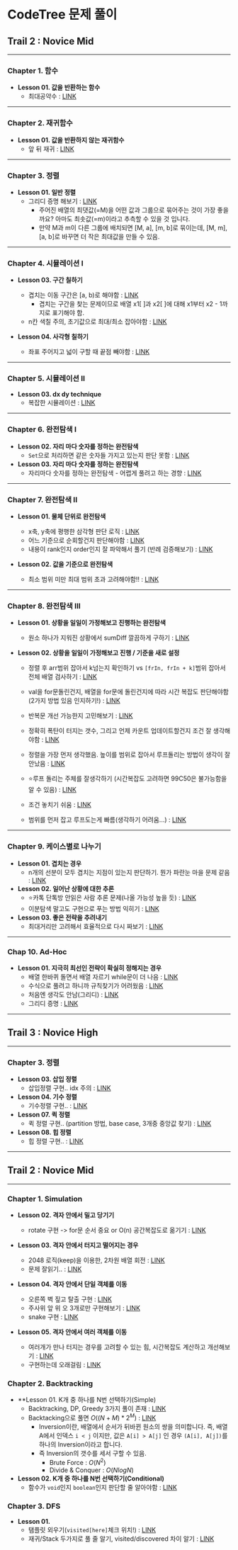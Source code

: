 # CodeTree 문제 풀이

## Trail 2 : Novice Mid

---

### Chapter 1. 함수

- **Lesson 01. 값을 반환하는 함수**
  - 최대공약수 : [LINK](src/main/java/org/dukcode/ps/codetree/trail02/chapter01/lesson01/ChallengeFindTheGreatestCommonDivisor.java)

---

### Chapter 2. 재귀함수

- **Lesson 01. 값을 반환하지 않는 재귀함수**
  - 앞 뒤 재귀 : [LINK](src/main/java/org/dukcode/ps/codetree/trail02/chapter02/lesson01/TestStarOutputWithRecursiveFunction2.java)

---

### Chapter 3. 정렬

- **Lesson 01. 일반 정렬**
  - 그리디 증명 해보기 : [LINK](src/main/java/org/dukcode/ps/codetree/trail02/chapter03/lesson01/ChallengeGroupOfPairs.java)
    - 주어진 배열의 최댓값(=M)을 어떤 값과 그룹으로 묶어주는 것이 가장 좋을까요? 아마도 최솟값(=m)이라고 추측할 수 있을 것 입니다.
    - 만약 M과 m이 다른 그룹에 배치되면 [M, a], [m, b]로 묶이는데, [M, m], [a, b]로 바꾸면 더 작은 최대값을 만들 수 있음.

---

### Chapter 4. 시뮬레이션 I

- **Lesson 03. 구간 칠하기**
  - 겹치는 이동 구간은 [a, b)로 해야함 : [LINK](src/main/java/org/dukcode/ps/codetree/trail02/chapter04/lesson03/ChallengeAreaBeenToAndFrom2.java)
    - 겹치는 구간을 찾는 문제이므로 배열 x1[ ]과 x2[ ]에 대해 x1부터 x2 - 1까지로 표기해야 함.
  - n칸 색칠 주의, 초기값으로 최대/최소 잡아야함 : [LINK](src/main/java/org/dukcode/ps/codetree/trail02/chapter04/lesson03/ChallengePaintingWhiteBlack.java)

- **Lesson 04. 사각형 칠하기**
  - 좌표 주어지고 넓이 구할 때 끝점 빼야함 : [LINK](src/main/java/org/dukcode/ps/codetree/trail02/chapter04/lesson04/IntroTotalWidthOfARectangle2.java)

---

### Chapter 5. 시뮬레이션 II

- **Lesson 03. dx dy technique**
  - 복잡한 시뮬레이션 : [LINK](src/main/java/org/dukcode/ps/codetree/trail02/chapter05/lesson03/ChallengeShootALaserInTheMirror2.java)

---

### Chapter 6. 완전탐색 I

- **Lesson 02. 자리 마다 숫자를 정하는 완전탐색**
  - `Set`으로 처리하면 같은 숫자들 가지고 있는지 판단 못함 : [LINK](src/main/java/org/dukcode/ps/codetree/trail02/chapter06/lesson02/ChallengeBeautifulSequence2.java)
- **Lesson 03. 자리 마다 숫자를 정하는 완전탐색**
  - 자리마다 숫자를 정하는 완전탐색 - 어렵게 풀려고 하는 경향 : [LINK](src/main/java/org/dukcode/ps/codetree/trail02/chapter06/lesson03)

---

### Chapter 7. 완전탐색 II

- **Lesson 01. 물체 단위로 완전탐색**
  - x축, y축에 평행한 삼각형 판단 로직 : [LINK](src/main/java/org/dukcode/ps/codetree/trail02/chapter07/lesson01/IntroCreateTriangle.java)
  - 어느 기준으로 순회할건지 판단해야함 : [LINK](src/main/java/org/dukcode/ps/codetree/trail02/chapter07/lesson01/ChallengeRottenCheese.java)
  - 내용이 rank인지 order인지 잘 파악해서 풀기 (반례 검증해보기) : [LINK](src/main/java/org/dukcode/ps/codetree/trail02/chapter07/lesson01/ChallengeDevelopersRank.java)

- **Lesson 02. 값을 기준으로 완전탐색**
  - 최소 범위 미만 최대 범위 초과 고려해야함!! : [LINK](src/main/java/org/dukcode/ps/codetree/trail02/chapter07/lesson02/IntroAdjustingTheTemperatureOfTheDataCenter2.java)

---

### Chapter 8. 완전탐색 III

- **Lesson 01. 상황을 일일이 가정해보고 진행하는 완전탐색**
  - 원소 하나가 지워진 상황에서 sumDiff 깔끔하게 구하기 : [LINK](src/main/java/org/dukcode/ps/codetree/trail02/chapter08/lesson01/IntroMultiplyTwoAndRemoveOneNumber.java)

- **Lesson 02. 상황을 일일이 가정해보고 진행 / 기준을 새로 설정**
  - 정렬 후 arr범위 잡아서 k넘는지 확인하기 vs `[frIn, frIn + k]`범위 잡아서 전체 배열 검사하기 : [LINK](src/main/java/org/dukcode/ps/codetree/trail02/chapter08/lesson02/IntroMaximumDifferenceInNumbers.java)
  - val을 for문돌린건지, 배열을 for문에 돌린건지에 따라 시간 복잡도 판단해야함 (2가지 방법 있음 인지하기!) : [LINK](src/main/java/org/dukcode/ps/codetree/trail02/chapter08/lesson02/IntroGreatJump.java)
  - 반복문 개선 가능한지 고민해보기 : [LINK](src/main/java/org/dukcode/ps/codetree/trail02/chapter08/lesson02/ChallengeRestoreInitialSequence.java)
  - 정확히 폭탄이 터지는 갯수, 그리고 언제 카운트 업데이트할건지 조건 잘 생각해야함 : [LINK](src/main/java/org/dukcode/ps/codetree/trail02/chapter08/lesson02/ChallengeStrangeBomb3.java)
  - 정렬을 가장 먼저 생각했음. 높이를 범위로 잡아서 루프돌리는 방법이 생각이 잘 안났음 : [LINK](src/main/java/org/dukcode/ps/codetree/trail02/chapter08/lesson02/ChallengeHillCutting.java)
  - ⭐️루프 돌리는 주체를 잘생각하기 (시간복잡도 고려하면 99C50은 불가능함을 알 수 있음) : [LINK](src/main/java/org/dukcode/ps/codetree/trail02/chapter08/lesson02/ChallengeDivideSectionsWell.java)
  - 조건 놓치기 쉬움 : [LINK](src/main/java/org/dukcode/ps/codetree/trail02/chapter08/lesson02/ChallengeMaximumHScore2.java)

  - 범위를 먼저 잡고 루프도는게 빠름(생각하기 어려움...) : [LINK](src/main/java/org/dukcode/ps/codetree/trail02/chapter08/lesson02/TestDifferenceBetweenMaximumAndMinimum.java)

---

### Chapter 9. 케이스별로 나누기

- **Lesson 01. 겹치는 경우**
  - n개의 선분이 모두 겹치는 지점이 있는지 판단하기. 뭔가 파란눈 마을 문제 같음 : [LINK](src/main/java/org/dukcode/ps/codetree/trail02/chapter09/lesson01/ChallengeOverlappingLineSegments.java)
- **Lesson 02. 일어난 상황에 대한 추론**
  - ⭐️카톡 단톡방 안읽은 사람 추론 문제(나올 가능성 높을 듯) : [LINK](src/main/java/org/dukcode/ps/codetree/trail02/chapter09/lesson02/ChallengeCodingTalk.java)
  - 이분탐색 말고도 구현으로 푸는 방법 익히기 : [LINK](src/main/java/org/dukcode/ps/codetree/trail02/chapter09/lesson02/TestXRun.java)
- **Lesson 03. 좋은 전략을 추려내기**
  - 최대거리만 고려해서 효율적으로 다시 짜보기 : [LINK](src/main/java/org/dukcode/ps/codetree/trail02/chapter09/lesson03/ChallengeStudyCafeKeepingDistance2.java)

---

### Chap 10. Ad-Hoc

- **Lesson 01. 지극히 최선인 전략이 확실히 정해지는 경우**
  - 배열 한바퀴 돌면서 배열 자르기 while문이 더 나음 : [LINK](src/main/java/org/dukcode/ps/codetree/trail02/chapter10/lesson01/IntroMinimumNumberOfWifi.java)  
  - 수식으로 풀려고 하니까 규칙찾기가 어려웠음 : [LINK](src/main/java/org/dukcode/ps/codetree/trail02/chapter10/lesson01/ChallengeOddEvenBundle.java)
  - 처음엔 생각도 안남(그리디) : [LINK](src/main/java/org/dukcode/ps/codetree/trail02/chapter10/lesson01/ChallengeReorderSequence.java)
  - 그리디 증명 : [LINK](src/main/java/org/dukcode/ps/codetree/trail02/chapter10/lesson01/TestGroupOfPairs2.java)

---

## Trail 3 : Novice High

---

### Chapter 3. 정렬

- **Lesson 03. 삽입 정렬**
  - 삽입정렬 구현.. idx 주의 : [LINK](src/main/java/org/dukcode/ps/codetree/trail03/chapter03/lesson03/ChallengeImplementInsertionSort.java)
- **Lesson 04. 기수 정렬**
  - 기수정렬 구현.. : [LINK](src/main/java/org/dukcode/ps/codetree/trail03/chapter03/lesson04/ChallengeImplementRadixSort.java)
- **Lesson 07. 퀵 정렬**
  - 퀵 정렬 구현.. (partition 방법, base case, 3개중 중앙값 찾기) : [LINK](src/main/java/org/dukcode/ps/codetree/trail03/chapter03/lesson07/ChallengeImplementQuickSort.java)
- **Lesson 08. 힙 정렬**
  - 힙 정렬 구현.. : [LINK](src/main/java/org/dukcode/ps/codetree/trail03/chapter03/lesson08/ChallengeImplementHeapSort.java)

---

## Trail 2 : Novice Mid

---

### Chapter 1. Simulation

- **Lesson 02. 격자 안에서 밀고 당기기**
  - rotate 구현 -> for문 순서 중요 or O(n) 공간복잡도로 옮기기 : [LINK](src/main/java/org/dukcode/ps/codetree/trail04/chapter01/lesson02/ChallengeThe2dWindBlows.java)

- **Lesson 03. 격자 안에서 터지고 떨어지는 경우**
  - 2048 로직(keep)을 이용한, 2차원 배열 회전 : [LINK](src/main/java/org/dukcode/ps/codetree/trail04/chapter01/lesson03/ChallengeOneTrialOf2048Game.java)
  - 문제 잘읽기.. : [LINK](src/main/java/org/dukcode/ps/codetree/trail04/chapter01/lesson03/ChallengeThe2dBombGame.java)

- **Lesson 04. 격자 안에서 단일 객체를 이동**
  - 오른쪽 벽 짚고 탈출 구현 : [LINK](src/main/java/org/dukcode/ps/codetree/trail04/chapter01/lesson04/ChallengeEscapeMazeWithWallFollowing.java)
  - 주사위 앞 위 오 3개로만 구현해보기 : [LINK](src/main/java/org/dukcode/ps/codetree/trail04/chapter01/lesson04/ChallengeRollADice.java)
  - snake 구현 : [LINK](src/main/java/org/dukcode/ps/codetree/trail04/chapter01/lesson04/ChallengeSnakeLovesApples.java)

- **Lesson 05. 격자 안에서 여러 객체를 이동**
  - 여러개가 만나 터지는 경우를 고려할 수 있는 힘, 시간복잡도 계산하고 개선해보기 : [LINK](src/main/java/org/dukcode/ps/codetree/trail04/chapter01/lesson05/ChallengeCollisionExperimentWithWall.java)
  - 구현하는데 오래걸림 : [LINK](src/main/java/org/dukcode/ps/codetree/trail04/chapter01/lesson05/ChallengeSequentialMovementOfStackedNumbers.java)

### Chapter 2. Backtracking

- **Lesson 01. K개 중 하나를 N번 선택하기(Simple)
  - Backtracking, DP, Greedy 3가지 풀이 존재 : [LINK](src/main/java/org/dukcode/ps/codetree/trail04/chapter02/lesson01/ChallengeSelectSegmentsWithoutOverlap.java)
  - Backtacking으로 풀면 $O((N + M) * 2^M)$ : [LINK](src/main/java/org/dukcode/ps/codetree/trail04/chapter02/lesson01/ChallengeLadderGame.java)
    - Inversion이란, 배열에서 순서가 뒤바뀐 원소의 쌍을 의미합니다. 즉, 배열 A에서 인덱스 `i < j` 이지만, 값은 `A[i] > A[j]` 인 경우 `(A[i], A[j])`를 하나의 Inversion이라고 합니다.
    - 즉 Inversion의 갯수를 세서 구할 수 있음.
      - Brute Force : $O(N^2)$
      - Divide & Conquer : $O(NlogN)$
- **Lesson 02. K개 중 하나를 N번 선택하기(Conditional)**
  - 함수가 `void`인지 `boolean`인지 판단할 줄 알아야함 : [LINK](src/main/java/org/dukcode/ps/codetree/trail04/chapter02/lesson02/ChallengeFindMinOfPossibleSeries.java)

### Chapter 3. DFS

- **Lesson 01.**
  - 탬플릿 외우기(`visited[here]`체크 위치!) : [LINK](src/main/java/org/dukcode/ps/codetree/trail04/chapter03/lesson01/IntroGraphTraversal.java)
  - 재귀/Stack 두가지로 풀 줄 알기, visited/discovered 차이 알기 : [LINK](src/main/java/org/dukcode/ps/codetree/trail04/chapter03/lesson01/IntroDetermineEscapablenessWith2Ways.java)